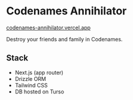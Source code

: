 # Codenames Annihilator

[codenames-annihilator.vercel.app](https://codenames-annihilator.vercel.app)

Destroy your friends and family in Codenames.

## Stack
- Next.js (app router)
- Drizzle ORM
- Tailwind CSS
- DB hosted on Turso
